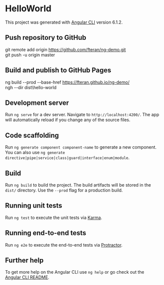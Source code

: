 # HelloWorld

This project was generated with [Angular CLI](https://github.com/angular/angular-cli) version 6.1.2.

## Push repository to GitHub

git remote add origin https://github.com/fteran/ng-demo.git  
git push -u origin master

## Build and publish to GitHub Pages

ng build --prod --base-href https://fteran.github.io/ng-demo/  
ngh --dir dist\hello-world

## Development server

Run `ng serve` for a dev server. Navigate to `http://localhost:4200/`. The app will automatically reload if you change any of the source files.

## Code scaffolding

Run `ng generate component component-name` to generate a new component. You can also use `ng generate directive|pipe|service|class|guard|interface|enum|module`.

## Build

Run `ng build` to build the project. The build artifacts will be stored in the `dist/` directory. Use the `--prod` flag for a production build.

## Running unit tests

Run `ng test` to execute the unit tests via [Karma](https://karma-runner.github.io).

## Running end-to-end tests

Run `ng e2e` to execute the end-to-end tests via [Protractor](http://www.protractortest.org/).

## Further help

To get more help on the Angular CLI use `ng help` or go check out the [Angular CLI README](https://github.com/angular/angular-cli/blob/master/README.md).

